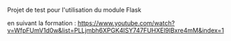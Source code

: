 Projet de test pour
l'utilisation du module Flask

en suivant la formation :
https://www.youtube.com/watch?v=WfpFUmV1d0w&list=PLLjmbh6XPGK4ISY747FUHXEl9lBxre4mM&index=1